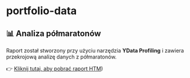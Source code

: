 # portfolio-data
## 📊 Analiza półmaratonów

Raport został stworzony przy użyciu narzędzia **YData Profiling** i zawiera przekrojową analizę danych z półmaratonów.

👉 [Kliknij tutaj, aby pobrać raport HTM](https://raw.githubusercontent.com/Baxterini/portfolio-data/refs/heads/main/hm_2024_report.htm))

